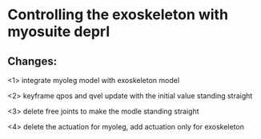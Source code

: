 # Controlling the exoskeleton with myosuite deprl

## Changes:

<1> integrate myoleg model with exoskeleton model

<2> keyframe qpos and qvel update with the initial value standing straight

<3> delete free joints to make the modle standing straight

<4> delete the actuation for myoleg, add actuation only for exoskeleton

